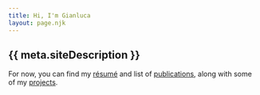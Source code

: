 ```yaml
---
title: Hi, I'm Gianluca
layout: page.njk
---
```


## {{ meta.siteDescription }}

For now, you can find my [résumé](/01-resume) and list of [publications](/02-publications), along with some of my [projects]( /03-projects ).


